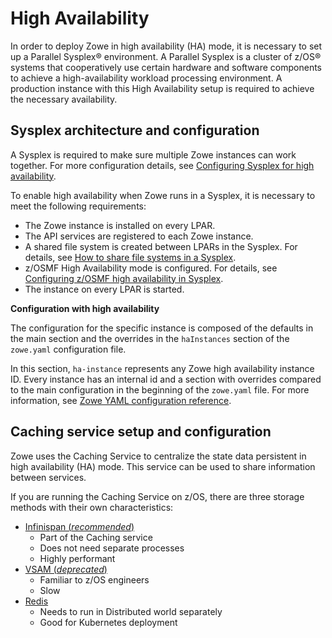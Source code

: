 # High Availability

In order to deploy Zowe in high availability (HA) mode, it is necessary to set up a Parallel Sysplex® environment. A Parallel Sysplex is a cluster of z/OS® systems that cooperatively use certain hardware and software components to achieve a high-availability workload processing environment. A production instance with this High Availability setup is required to achieve the necessary availability.

## Sysplex architecture and configuration

A Sysplex is required to make sure multiple Zowe instances can work together. For more configuration details, see [Configuring Sysplex for high availability](../user-guide/configure-sysplex).

To enable high availability when Zowe runs in a Sysplex, it is necessary to meet the following requirements:

- The Zowe instance is installed on every LPAR.
- The API services are registered to each Zowe instance.
- A shared file system is created between LPARs in the Sysplex. For details, see [How to share file systems in a Sysplex](https://www.ibm.com/docs/en/zos/2.4.0?topic=planning-sharing-file-systems-in-sysplex).
- z/OSMF High Availability mode is configured. For details, see [Configuring z/OSMF high availability in Sysplex](../user-guide/systemrequirements-zosmf-ha).
- The instance on every LPAR is started.

**Configuration with high availability**

The configuration for the specific instance is composed of the defaults in the main section and the overrides in the `haInstances` section of the `zowe.yaml` configuration file.

In this section, `ha-instance` represents any Zowe high availability instance ID. Every instance has an internal id and a section with overrides compared to the main configuration in the beginning of the `zowe.yaml` file. For more information, see [Zowe YAML configuration reference](../appendix/zowe-yaml-configuration#yaml-configurations---hainstances).

## Caching service setup and configuration

Zowe uses the Caching Service to centralize the state data persistent in high availability (HA) mode. This service can be used to share information between services.

If you are running the Caching Service on z/OS, there are three storage methods with their own characteristics:

- [Infinispan (*recommended*)](../extend/extend-apiml/api-mediation-infinispan.md#infinispan-configuration)
    - Part of the Caching service
    - Does not need separate processes
    - Highly performant
- [VSAM (*deprecated*)](../user-guide/configure-caching-service-ha.md#vsam-deprecated)
    - Familiar to z/OS engineers
    - Slow
- [Redis](../extend/extend-apiml/api-mediation-redis.md#redis-configuration)
    - Needs to run in Distributed world separately
    - Good for Kubernetes deployment


